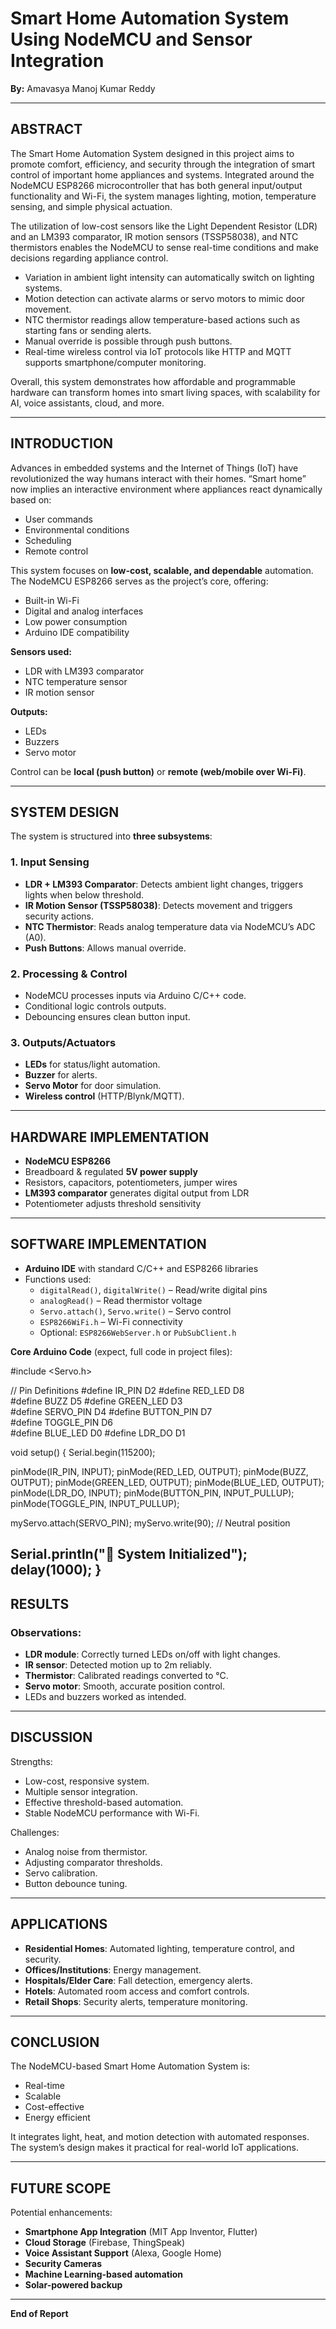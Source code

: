 # Smart Home Automation System Using NodeMCU and Sensor Integration  

**By:** Amavasya Manoj Kumar Reddy  

---

## ABSTRACT

The Smart Home Automation System designed in this project aims to promote comfort, efficiency, and security through the integration of smart control of important home appliances and systems. Integrated around the NodeMCU ESP8266 microcontroller that has both general input/output functionality and Wi-Fi, the system manages lighting, motion, temperature sensing, and simple physical actuation.  

The utilization of low-cost sensors like the Light Dependent Resistor (LDR) and an LM393 comparator, IR motion sensors (TSSP58038), and NTC thermistors enables the NodeMCU to sense real-time conditions and make decisions regarding appliance control.  

- Variation in ambient light intensity can automatically switch on lighting systems.
- Motion detection can activate alarms or servo motors to mimic door movement.
- NTC thermistor readings allow temperature-based actions such as starting fans or sending alerts.
- Manual override is possible through push buttons.
- Real-time wireless control via IoT protocols like HTTP and MQTT supports smartphone/computer monitoring.

Overall, this system demonstrates how affordable and programmable hardware can transform homes into smart living spaces, with scalability for AI, voice assistants, cloud, and more.

---

## INTRODUCTION

Advances in embedded systems and the Internet of Things (IoT) have revolutionized the way humans interact with their homes. “Smart home” now implies an interactive environment where appliances react dynamically based on:

- User commands
- Environmental conditions
- Scheduling
- Remote control

This system focuses on **low-cost, scalable, and dependable** automation.  
The NodeMCU ESP8266 serves as the project’s core, offering:

- Built-in Wi-Fi
- Digital and analog interfaces
- Low power consumption
- Arduino IDE compatibility

**Sensors used:**
- LDR with LM393 comparator
- NTC temperature sensor
- IR motion sensor

**Outputs:**
- LEDs
- Buzzers
- Servo motor

Control can be **local (push button)** or **remote (web/mobile over Wi-Fi)**.

---

## SYSTEM DESIGN

The system is structured into **three subsystems**:

### 1. Input Sensing
- **LDR + LM393 Comparator**: Detects ambient light changes, triggers lights when below threshold.
- **IR Motion Sensor (TSSP58038)**: Detects movement and triggers security actions.
- **NTC Thermistor**: Reads analog temperature data via NodeMCU’s ADC (A0).
- **Push Buttons**: Allows manual override.

### 2. Processing & Control
- NodeMCU processes inputs via Arduino C/C++ code.
- Conditional logic controls outputs.
- Debouncing ensures clean button input.

### 3. Outputs/Actuators
- **LEDs** for status/light automation.
- **Buzzer** for alerts.
- **Servo Motor** for door simulation.
- **Wireless control** (HTTP/Blynk/MQTT).

---

## HARDWARE IMPLEMENTATION

- **NodeMCU ESP8266**
- Breadboard & regulated **5V power supply**
- Resistors, capacitors, potentiometers, jumper wires
- **LM393 comparator** generates digital output from LDR
- Potentiometer adjusts threshold sensitivity

---

## SOFTWARE IMPLEMENTATION

- **Arduino IDE** with standard C/C++ and ESP8266 libraries
- Functions used:
  - `digitalRead()`, `digitalWrite()` – Read/write digital pins
  - `analogRead()` – Read thermistor voltage
  - `Servo.attach()`, `Servo.write()` – Servo control
  - `ESP8266WiFi.h` – Wi-Fi connectivity
  - Optional: `ESP8266WebServer.h` or `PubSubClient.h`

**Core Arduino Code** (expect, full code in project files):

#include <Servo.h>

// Pin Definitions
#define IR_PIN D2
#define RED_LED D8       
#define BUZZ D5
#define GREEN_LED D3        
#define SERVO_PIN D4
#define BUTTON_PIN D7     
#define TOGGLE_PIN D6      
#define BLUE_LED D0
#define LDR_DO D1 

void setup() {
  Serial.begin(115200);

  pinMode(IR_PIN, INPUT);
  pinMode(RED_LED, OUTPUT);
  pinMode(BUZZ, OUTPUT);
  pinMode(GREEN_LED, OUTPUT);
  pinMode(BLUE_LED, OUTPUT);
  pinMode(LDR_DO, INPUT);
  pinMode(BUTTON_PIN, INPUT_PULLUP);
  pinMode(TOGGLE_PIN, INPUT_PULLUP);

  myServo.attach(SERVO_PIN);
  myServo.write(90); // Neutral position

  Serial.println("🔧 System Initialized");
  delay(1000);
}
---

## RESULTS

### Observations:
- **LDR module**: Correctly turned LEDs on/off with light changes.
- **IR sensor**: Detected motion up to 2m reliably.
- **Thermistor**: Calibrated readings converted to °C.
- **Servo motor**: Smooth, accurate position control.
- LEDs and buzzers worked as intended.

---

## DISCUSSION

Strengths:
- Low-cost, responsive system.
- Multiple sensor integration.
- Effective threshold-based automation.
- Stable NodeMCU performance with Wi-Fi.

Challenges:
- Analog noise from thermistor.
- Adjusting comparator thresholds.
- Servo calibration.
- Button debounce tuning.

---

## APPLICATIONS

- **Residential Homes**: Automated lighting, temperature control, and security.
- **Offices/Institutions**: Energy management.
- **Hospitals/Elder Care**: Fall detection, emergency alerts.
- **Hotels**: Automated room access and comfort controls.
- **Retail Shops**: Security alerts, temperature monitoring.

---

## CONCLUSION

The NodeMCU-based Smart Home Automation System is:
- Real-time
- Scalable
- Cost-effective
- Energy efficient

It integrates light, heat, and motion detection with automated responses. The system’s design makes it practical for real-world IoT applications.

---

## FUTURE SCOPE

Potential enhancements:
- **Smartphone App Integration** (MIT App Inventor, Flutter)
- **Cloud Storage** (Firebase, ThingSpeak)
- **Voice Assistant Support** (Alexa, Google Home)
- **Security Cameras**
- **Machine Learning-based automation**
- **Solar-powered backup**

---

**End of Report**
